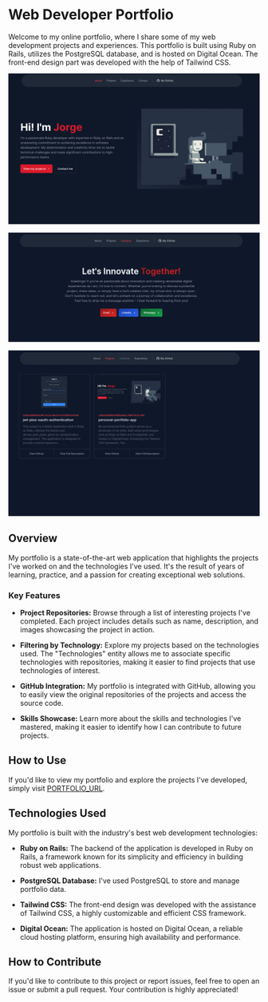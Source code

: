 # Web Developer Portfolio

Welcome to my online portfolio, where I share some of my web development projects and experiences. This portfolio is built using Ruby on Rails, utilizes the PostgreSQL database, and is hosted on Digital Ocean. The front-end design part was developed with the help of Tailwind CSS.

![imagem cover](https://raw.githubusercontent.com/LordGordinho/personal-portfolio-app/master/app/assets/images/image_cover.png)

![imagem cover_2](https://raw.githubusercontent.com/LordGordinho/personal-portfolio-app/master/app/assets/images/image_cover_2.png)

![imagem cover_3](https://raw.githubusercontent.com/LordGordinho/personal-portfolio-app/master/app/assets/images/image_cover_3.png)

## Overview

My portfolio is a state-of-the-art web application that highlights the projects I've worked on and the technologies I've used. It's the result of years of learning, practice, and a passion for creating exceptional web solutions.

### Key Features

- **Project Repositories:** Browse through a list of interesting projects I've completed. Each project includes details such as name, description, and images showcasing the project in action.

- **Filtering by Technology:** Explore my projects based on the technologies used. The "Technologies" entity allows me to associate specific technologies with repositories, making it easier to find projects that use technologies of interest.

- **GitHub Integration:** My portfolio is integrated with GitHub, allowing you to easily view the original repositories of the projects and access the source code.

- **Skills Showcase:** Learn more about the skills and technologies I've mastered, making it easier to identify how I can contribute to future projects.

## How to Use

If you'd like to view my portfolio and explore the projects I've developed, simply visit [PORTFOLIO_URL](PORTFOLIO_URL).

## Technologies Used

My portfolio is built with the industry's best web development technologies:

- **Ruby on Rails:** The backend of the application is developed in Ruby on Rails, a framework known for its simplicity and efficiency in building robust web applications.

- **PostgreSQL Database:** I've used PostgreSQL to store and manage portfolio data.

- **Tailwind CSS:** The front-end design was developed with the assistance of Tailwind CSS, a highly customizable and efficient CSS framework.

- **Digital Ocean:** The application is hosted on Digital Ocean, a reliable cloud hosting platform, ensuring high availability and performance.

## How to Contribute

If you'd like to contribute to this project or report issues, feel free to open an issue or submit a pull request. Your contribution is highly appreciated!
